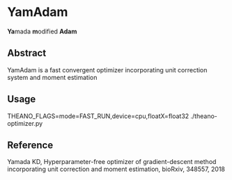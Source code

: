 # YamAdam
**Ya**mada **m**odified **Adam**

## Abstract
YamAdam is a fast convergent optimizer incorporating unit correction system and moment estimation

## Usage
THEANO_FLAGS=mode=FAST_RUN,device=cpu,floatX=float32 ./theano-optimizer.py

## Reference
Yamada KD, Hyperparameter-free optimizer of gradient-descent method incorporating unit correction and moment estimation, bioRxiv, 348557, 2018
